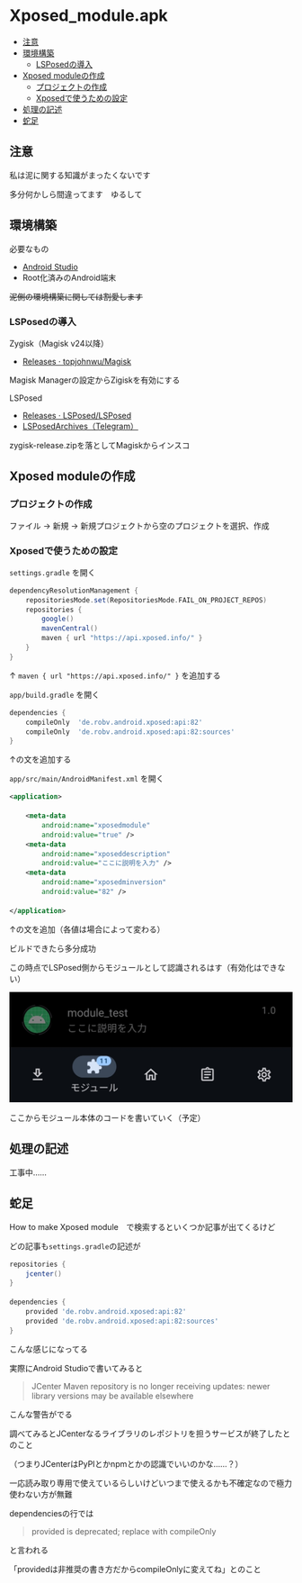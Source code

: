 <!-- omit in toc -->
# Xposed_module.apk

- [注意](#注意)
- [環境構築](#環境構築)
  - [LSPosedの導入](#lsposedの導入)
- [Xposed moduleの作成](#xposed-moduleの作成)
  - [プロジェクトの作成](#プロジェクトの作成)
  - [Xposedで使うための設定](#xposedで使うための設定)
- [処理の記述](#処理の記述)
- [蛇足](#蛇足)

## 注意

私は泥に関する知識がまったくないです

多分何かしら間違ってます　ゆるして

## 環境構築

必要なもの

- [Android Studio](https://developer.android.com/studio)
- Root化済みのAndroid端末

~~泥側の環境構築に関しては割愛します~~

### LSPosedの導入

Zygisk（Magisk v24以降）

- [Releases · topjohnwu/Magisk](https://github.com/topjohnwu/Magisk/releases)

Magisk Managerの設定からZigiskを有効にする

LSPosed

- [Releases · LSPosed/LSPosed](https://github.com/LSPosed/LSPosed/releases)
- [LSPosedArchives（Telegram）](https://t.me/LSPosedArchives)

zygisk-release.zipを落としてMagiskからインスコ

## Xposed moduleの作成

### プロジェクトの作成

ファイル -> 新規 -> 新規プロジェクトから空のプロジェクトを選択、作成

### Xposedで使うための設定

`settings.gradle` を開く

```gradle
dependencyResolutionManagement {
    repositoriesMode.set(RepositoriesMode.FAIL_ON_PROJECT_REPOS)
    repositories {
        google()
        mavenCentral()
        maven { url "https://api.xposed.info/" }
    }
}
```

↑ `maven { url "https://api.xposed.info/" }` を追加する

`app/build.gradle` を開く

```gradle
dependencies {
    compileOnly  'de.robv.android.xposed:api:82'
    compileOnly  'de.robv.android.xposed:api:82:sources'
}
```

↑の文を追加する

`app/src/main/AndroidManifest.xml` を開く

```xml
<application>

    <meta-data
        android:name="xposedmodule"
        android:value="true" />
    <meta-data
        android:name="xposeddescription"
        android:value="ここに説明を入力" />
    <meta-data
        android:name="xposedminversion"
        android:value="82" />

</application>
```

↑の文を追加（各値は場合によって変わる）

ビルドできたら多分成功

この時点でLSPosed側からモジュールとして認識されるはす（有効化はできない）

![スクショ](../images/Screenshot_01.jpg)

ここからモジュール本体のコードを書いていく（予定）

## 処理の記述

工事中……

## 蛇足

How to make Xposed module　で検索するといくつか記事が出てくるけど

どの記事も`settings.gradle`の記述が

```gradle
repositories {
    jcenter()
}

dependencies {
    provided 'de.robv.android.xposed:api:82'
    provided 'de.robv.android.xposed:api:82:sources'
}
```

こんな感じになってる

実際にAndroid Studioで書いてみると

>JCenter Maven repository is no longer receiving updates: newer library versions may be available elsewhere

こんな警告がでる

調べてみるとJCenterなるライブラリのレポジトリを担うサービスが終了したとのこと

（つまりJCenterはPyPIとかnpmとかの認識でいいのかな……？）

一応読み取り専用で使えているらしいけどいつまで使えるかも不確定なので極力使わない方が無難

dependenciesの行では

>provided is deprecated; replace with compileOnly

と言われる

「providedは非推奨の書き方だからcompileOnlyに変えてね」とのこと
